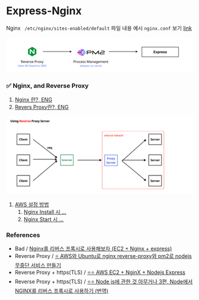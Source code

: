 # Express-Nginx

Nginx ` /etc/nginx/sites-enabled/default` 파일 내용 예시 `nginx.conf` 보기 [link](./nginx.conf)

![](./Logic.png)

### ✅ Nginx, and Reverse Proxy

1. [Nginx 란?, ENG](https://gist.github.com/unchaptered/d534826205517bf1e08311df57e02d66)
2. [Revers Proxy란?, ENG](https://gist.github.com/unchaptered/b13ace153fc948dbbf43d865fbe7766c)

![](./Reverse%20Proxy%20Server.png)

1. [AWS 설정 방법](./aws.set.md)
    1. [Nginx Install 시 ...](./nginx.install.md)
    2. [Nginx Start 시 ...](./nginx.start.md)

### References

- Bad / [Nginx를 리버스 프록시로 사용해보자 (EC2 + Nginx + express)](https://darrengwon.tistory.com/546)
- Reverse Proxy / [⭐ AWS와 Ubuntu로 nginx reverse-proxy와 pm2로 nodejs 무중단 서비스 만들기](https://velog.io/@pinot/AWS-Ubuntu%EB%A1%9C-nginx-reverse-proxy-%EC%84%A4%EC%A0%95%ED%95%98%EA%B8%B0)
- Reverse Proxy + https(TLS) / [⭐⭐ AWS EC2 + NginX + Nodejs Express](https://junojunho.com/front-end/aws-nginx-express)
- Reverse Proxy + https(TLS) / [⭐⭐ Node js에 관한 것 아무거나 3편, Node에서 NGINX를 리버스 프록시로 사용하기 (번역)](https://velog.io/@jakeseo_me/Node%EC%97%90%EC%84%9C-NGINX%EB%A5%BC-%EB%A6%AC%EB%B2%84%EC%8A%A4-%ED%94%84%EB%A1%9D%EC%8B%9C%EB%A1%9C-%EC%82%AC%EC%9A%A9%ED%95%98%EA%B8%B0-%EB%B2%88%EC%97%AD)